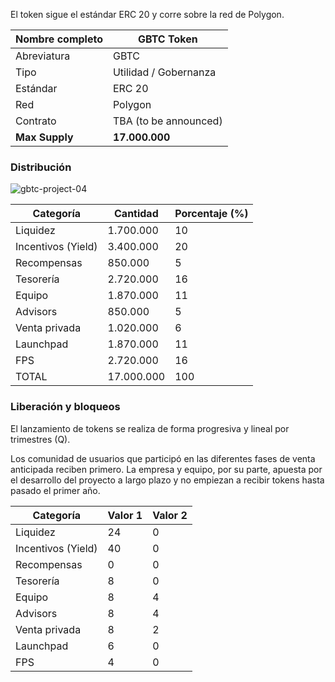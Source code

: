 El token sigue el estándar ERC 20 y corre sobre la red de Polygon.

| Nombre completo | GBTC Token            |
| --------------- | --------------------- |
| Abreviatura     | GBTC                  |
| Tipo            | Utilidad / Gobernanza |
| Estándar        | ERC 20                |
| Red             | Polygon               |
| Contrato        | TBA (to be announced) |
| **Max Supply**  | **17.000.000**        |

### Distribución

![gbtc-project-04](https://d1ddeojt5lrj1t.cloudfront.net/launchpads/gbtc/gbtc-project-04.png)

| Categoría          | Cantidad   | Porcentaje (%) |
| ------------------ | ---------- | -------------- |
| Liquidez           | 1.700.000  | 10             |
| Incentivos (Yield) | 3.400.000  | 20             |
| Recompensas        | 850.000    | 5              |
| Tesorería          | 2.720.000  | 16             |
| Equipo             | 1.870.000  | 11             |
| Advisors           | 850.000    | 5              |
| Venta privada      | 1.020.000  | 6              |
| Launchpad          | 1.870.000  | 11             |
| FPS                | 2.720.000  | 16             |
| TOTAL              | 17.000.000 | 100            |

### Liberación y bloqueos

El lanzamiento de tokens se realiza de forma progresiva y lineal por trimestres (Q).

Los comunidad de usuarios que participó en las diferentes fases de venta anticipada reciben primero. La empresa y equipo, por su parte, apuesta por el desarrollo del proyecto a largo plazo y no empiezan a recibir tokens hasta pasado el primer año.

| Categoría          | Valor 1 | Valor 2 |
| ------------------ | ------- | ------- |
| Liquidez           | 24      | 0       |
| Incentivos (Yield) | 40      | 0       |
| Recompensas        | 0       | 0       |
| Tesorería          | 8       | 0       |
| Equipo             | 8       | 4       |
| Advisors           | 8       | 4       |
| Venta privada      | 8       | 2       |
| Launchpad          | 6       | 0       |
| FPS                | 4       | 0       |
